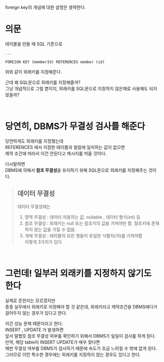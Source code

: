 foreign key의 개념에 대한 설명은 생략한다.  
  
# 의문  
테이블을 만들 때 SQL 기준으로 

```
...

FOREIGN KEY (memberId) REFERENCES member (id)
```

위와 같이 외래키를 지정해준다.  
  
근데 왜 SQL문으로 외래키를 지정해줄까?   
그냥 개념적으로 그럴 뿐이지, 외래키를 SQL문으로 지정하지 않은채로 사용해도 되지 않을까?  
  
<br>  
    
# 당연히, DBMS가 무결성 검사를 해준다  
당연하게도 외래키를 지정했는데   
REFERENCES 에서 지정한 테이블과 컬럼에 일치하는 값이 없으면  
제약 조건에 따라서 이건 안된다고 메시지를 띄울 것이다.  
  
다시말하면  
DBMS에 의해서 **참조 무결성**을 유지하기 위해 SQL문으로 외래키를 지정해주는 것이다.  
  
> ## 데이터 무결성  
> 데이터 무결성에는  
> 1. 영역 무결성 : 데이터 허용하는 값. nullable , 데이터 형식(int) 등  
> 2. 참조 무결성 : 외래키는 null 또는 참조키의 값을 가져야만 함. 참조키에 존재하지 않는 값을 가질 수 없음.   
> 3. 개체 무결성 : 테이블의 모든 행들이 유일한 식별자(키)를 가져야함    
> 이렇게 3가지가 있다  
  
<br>  
  
# 그런데! 일부러 외래키를 지정하지 않기도 한다  
실제로 흔한지는 모르겠지만  
종종 실무에서 외래키로 지정해야 할 것 같은데, 외래키라고 제약조건을 DBMS에다가 걸어두지 않는 경우가 있다고 한다.  
  
이건 성능 문제 때문이라고 한다.  
INSERT , UPDATE 가 발생하면   
앞서 말했듯 참조 무결성 여부를 확인하기 위해서 DBMS가 일일이 검사를 하게 된다.  
만약, 해당 table이 INSERT UPDATE가 매우 잦다면  
매번 무결성 여부를 DBMS가 검사하기 때문에 속도가 조금 느려질 수 밖에 없게 된다.  
그러므로 이런 특수한 경우에는 외래키를 지정하지 않는 경우도 있다고 한다.  
